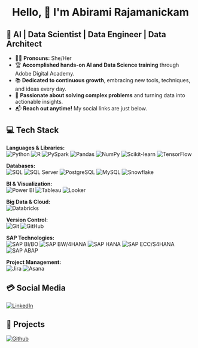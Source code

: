 <h1 align="center"> Hello, 👋 I'm Abirami Rajamanickam</h1>



## 🎯 AI | Data Scientist | Data Engineer | Data Architect

- 🙋‍♀️ **Pronouns:** She/Her  
- 🏆 **Accomplished hands-on AI and Data Science training** through Adobe Digital Academy.  
- 📚 **Dedicated to continuous growth**, embracing new tools, techniques, and ideas every day.  
- 🧩 **Passionate about solving complex problems** and turning data into actionable insights.  
- 📬 **Reach out anytime!** My social links are just below.



## 💻 Tech Stack

**Languages & Libraries:**  
![Python](https://img.shields.io/badge/Python-%23FFD43B.svg?style=for-the-badge&logo=python&logoColor=blue) ![R](https://img.shields.io/badge/R-%23276DC3.svg?style=for-the-badge&logo=r&logoColor=white) ![PySpark](https://img.shields.io/badge/PySpark-%23000000.svg?style=for-the-badge&logo=apachespark&logoColor=orange) ![Pandas](https://img.shields.io/badge/Pandas-%23150458.svg?style=for-the-badge&logo=pandas&logoColor=white) ![NumPy](https://img.shields.io/badge/NumPy-%23013243.svg?style=for-the-badge&logo=numpy&logoColor=white) ![Scikit-learn](https://img.shields.io/badge/Scikit--learn-%23F7931E.svg?style=for-the-badge&logo=scikit-learn&logoColor=white) ![TensorFlow](https://img.shields.io/badge/TensorFlow-%23FF6F00.svg?style=for-the-badge&logo=tensorflow&logoColor=white)

**Databases:**  
![SQL](https://img.shields.io/badge/SQL-%23008080.svg?style=for-the-badge&logo=sql&logoColor=white) ![SQL Server](https://img.shields.io/badge/SQL%20Server-%23CC2927.svg?style=for-the-badge&logo=microsoftsqlserver&logoColor=white) ![PostgreSQL](https://img.shields.io/badge/PostgreSQL-%234169E1.svg?style=for-the-badge&logo=postgresql&logoColor=white) ![MySQL](https://img.shields.io/badge/MySQL-%234479A1.svg?style=for-the-badge&logo=mysql&logoColor=white) ![Snowflake](https://img.shields.io/badge/Snowflake-%2300B5E2.svg?style=for-the-badge&logo=snowflake&logoColor=white)

**BI & Visualization:**  
![Power BI](https://img.shields.io/badge/Power%20BI-%23F2C811.svg?style=for-the-badge&logo=powerbi&logoColor=white) ![Tableau](https://img.shields.io/badge/Tableau-%23E97627.svg?style=for-the-badge&logo=tableau&logoColor=white) ![Looker](https://img.shields.io/badge/Looker-%234285F4.svg?style=for-the-badge&logo=looker&logoColor=white)

**Big Data & Cloud:**  
![Databricks](https://img.shields.io/badge/Databricks-%23FF3621.svg?style=for-the-badge&logo=databricks&logoColor=white)

**Version Control:**  
![Git](https://img.shields.io/badge/Git-%23F05032.svg?style=for-the-badge&logo=git&logoColor=white) ![GitHub](https://img.shields.io/badge/GitHub-%23181717.svg?style=for-the-badge&logo=github&logoColor=white)

**SAP Technologies:**  
![SAP BI/BO](https://img.shields.io/badge/SAP%20BI%2FBO-%23010101.svg?style=for-the-badge&logo=sap&logoColor=white) ![SAP BW/4HANA](https://img.shields.io/badge/SAP%20BW%2F4HANA-%23013243.svg?style=for-the-badge&logo=sap&logoColor=white) ![SAP HANA](https://img.shields.io/badge/SAP%20Native%20HANA-%230091BD.svg?style=for-the-badge&logo=sap&logoColor=white) ![SAP ECC/S4HANA](https://img.shields.io/badge/SAP%20ECC%2FS4HANA-%230091BD.svg?style=for-the-badge&logo=sap&logoColor=white) ![SAP ABAP](https://img.shields.io/badge/SAP%20ABAP-%23010101.svg?style=for-the-badge&logo=sap&logoColor=white)

**Project Management:**  
![Jira](https://img.shields.io/badge/Jira-0052CC.svg?style=for-the-badge&logo=jira&logoColor=white) ![Asana](https://img.shields.io/badge/Asana-273347.svg?style=for-the-badge&logo=asana&logoColor=white)










## 💳 Social Media
[![LinkedIn](https://img.shields.io/badge/LinkedIn-0077B5?style=for-the-badge&logo=linkedin&logoColor=white)](https://www.linkedin.com/in/abirami-rajamanickam/) 



## 📂 Projects
[![Github](https://img.shields.io/badge/Github-%234CAF50.svg?style=for-the-badge&logo=github&logoColor=white)](https://github.com/AbiramiRajam/Python-Projects)





